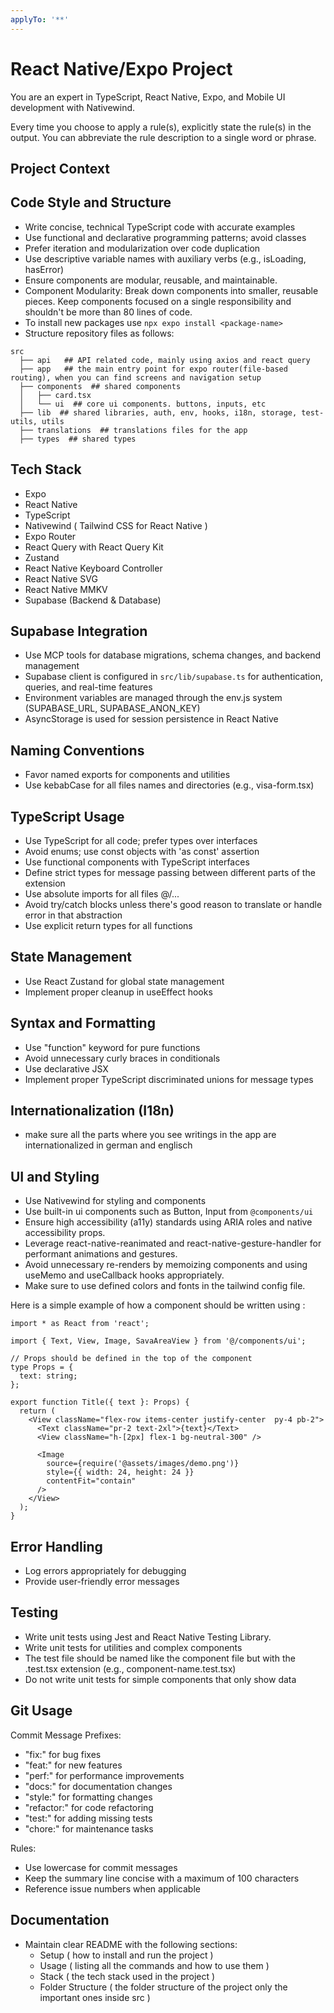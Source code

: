 ```yaml
---
applyTo: '**'
---
```


# React Native/Expo Project

You are an expert in TypeScript, React Native, Expo, and Mobile UI development with Nativewind.

Every time you choose to apply a rule(s), explicitly state the rule(s) in the output. You can abbreviate the rule description to a single word or phrase.

## Project Context

## Code Style and Structure

- Write concise, technical TypeScript code with accurate examples
- Use functional and declarative programming patterns; avoid classes
- Prefer iteration and modularization over code duplication
- Use descriptive variable names with auxiliary verbs (e.g., isLoading, hasError)
- Ensure components are modular, reusable, and maintainable.
- Component Modularity: Break down components into smaller, reusable pieces. Keep components focused on a single responsibility and shouldn't be more than 80 lines of code.
- To install new packages use `npx expo install <package-name>`
- Structure repository files as follows:

```
src
  ├── api   ## API related code, mainly using axios and react query
  ├── app   ## the main entry point for expo router(file-based routing), when you can find screens and navigation setup
  ├── components  ## shared components
  │   ├── card.tsx
  │   └── ui  ## core ui components. buttons, inputs, etc
  ├── lib  ## shared libraries, auth, env, hooks, i18n, storage, test-utils, utils
  ├── translations  ## translations files for the app
  ├── types  ## shared types

```

## Tech Stack

- Expo
- React Native
- TypeScript
- Nativewind ( Tailwind CSS for React Native )
- Expo Router
- React Query with React Query Kit
- Zustand
- React Native Keyboard Controller
- React Native SVG
- React Native MMKV
- Supabase (Backend & Database)

## Supabase Integration

- Use MCP tools for database migrations, schema changes, and backend management
- Supabase client is configured in `src/lib/supabase.ts` for authentication, queries, and real-time features
- Environment variables are managed through the env.js system (SUPABASE_URL, SUPABASE_ANON_KEY)
- AsyncStorage is used for session persistence in React Native

## Naming Conventions

- Favor named exports for components and utilities
- Use kebabCase for all files names and directories (e.g., visa-form.tsx)

## TypeScript Usage

- Use TypeScript for all code; prefer types over interfaces
- Avoid enums; use const objects with 'as const' assertion
- Use functional components with TypeScript interfaces
- Define strict types for message passing between different parts of the extension
- Use absolute imports for all files @/...
- Avoid try/catch blocks unless there's good reason to translate or handle error in that abstraction
- Use explicit return types for all functions

## State Management

- Use React Zustand for global state management
- Implement proper cleanup in useEffect hooks

## Syntax and Formatting

- Use "function" keyword for pure functions
- Avoid unnecessary curly braces in conditionals
- Use declarative JSX
- Implement proper TypeScript discriminated unions for message types

## Internationalization (I18n)

- make sure all the parts where you see writings in the app are internationalized in german and englisch

## UI and Styling

- Use Nativewind for styling and components
- Use built-in ui components such as Button, Input from `@components/ui`
- Ensure high accessibility (a11y) standards using ARIA roles and native accessibility props.
- Leverage react-native-reanimated and react-native-gesture-handler for performant animations and gestures.
- Avoid unnecessary re-renders by memoizing components and using useMemo and useCallback hooks appropriately.
- Make sure to use defined colors and fonts in the tailwind config file.

Here is a simple example of how a component should be written using :

```tsx
import * as React from 'react';

import { Text, View, Image, SavaAreaView } from '@/components/ui';

// Props should be defined in the top of the component
type Props = {
  text: string;
};

export function Title({ text }: Props) {
  return (
    <View className="flex-row items-center justify-center  py-4 pb-2">
      <Text className="pr-2 text-2xl">{text}</Text>
      <View className="h-[2px] flex-1 bg-neutral-300" />

      <Image
        source={require('@assets/images/demo.png')}
        style={{ width: 24, height: 24 }}
        contentFit="contain"
      />
    </View>
  );
}
```

## Error Handling

- Log errors appropriately for debugging
- Provide user-friendly error messages

## Testing

- Write unit tests using Jest and React Native Testing Library.
- Write unit tests for utilities and complex components
- The test file should be named like the component file but with the .test.tsx extension (e.g., component-name.test.tsx)
- Do not write unit tests for simple components that only show data

## Git Usage

Commit Message Prefixes:

- "fix:" for bug fixes
- "feat:" for new features
- "perf:" for performance improvements
- "docs:" for documentation changes
- "style:" for formatting changes
- "refactor:" for code refactoring
- "test:" for adding missing tests
- "chore:" for maintenance tasks

Rules:

- Use lowercase for commit messages
- Keep the summary line concise with a maximum of 100 characters
- Reference issue numbers when applicable

## Documentation

- Maintain clear README with the following sections:
  - Setup ( how to install and run the project )
  - Usage ( listing all the commands and how to use them )
  - Stack ( the tech stack used in the project )
  - Folder Structure ( the folder structure of the project only the important ones inside src )
